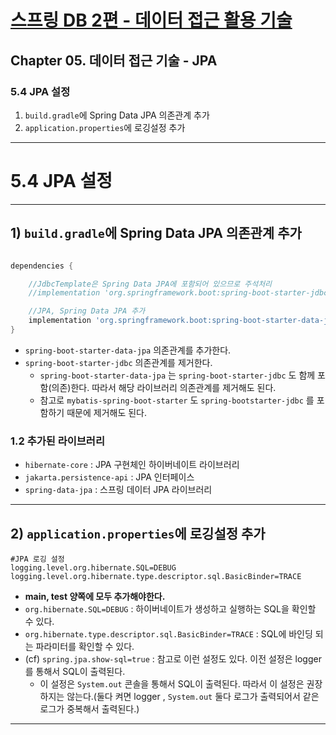 # <a href = "../README.md" target="_blank">스프링 DB 2편 - 데이터 접근 활용 기술</a>
## Chapter 05. 데이터 접근 기술 - JPA
### 5.4 JPA 설정
1) `build.gradle`에 Spring Data JPA 의존관계 추가
2) `application.properties`에 로깅설정 추가

---

# 5.4 JPA 설정

---

## 1) `build.gradle`에 Spring Data JPA 의존관계 추가
```groovy

dependencies {

	//JdbcTemplate은 Spring Data JPA에 포함되어 있으므로 주석처리
	//implementation 'org.springframework.boot:spring-boot-starter-jdbc'

	//JPA, Spring Data JPA 추가
	implementation 'org.springframework.boot:spring-boot-starter-data-jpa'
}

```
- `spring-boot-starter-data-jpa` 의존관계를 추가한다.
- `spring-boot-starter-jdbc` 의존관계를 제거한다.
  - `spring-boot-starter-data-jpa` 는 `spring-boot-starter-jdbc` 도 함께 포함(의존)한다. 따라서 해당 라이브러리 의존관계를 제거해도 된다.
  - 참고로 `mybatis-spring-boot-starter` 도 `spring-bootstarter-jdbc` 를 포함하기 때문에 제거해도 된다.

### 1.2 추가된 라이브러리
- `hibernate-core` : JPA 구현체인 하이버네이트 라이브러리
- `jakarta.persistence-api` : JPA 인터페이스
- `spring-data-jpa` : 스프링 데이터 JPA 라이브러리

---

## 2) `application.properties`에 로깅설정 추가
```properties
#JPA 로깅 설정
logging.level.org.hibernate.SQL=DEBUG
logging.level.org.hibernate.type.descriptor.sql.BasicBinder=TRACE
```
- **main, test 양쪽에 모두 추가해야한다.**
- `org.hibernate.SQL=DEBUG` : 하이버네이트가 생성하고 실행하는 SQL을 확인할 수 있다.
- `org.hibernate.type.descriptor.sql.BasicBinder=TRACE` : SQL에 바인딩 되는 파라미터를 확인할 수 있다.
- (cf) `spring.jpa.show-sql=true` : 참고로 이런 설정도 있다. 이전 설정은 logger 를 통해서 SQL이 출력된다.
  - 이 설정은 `System.out` 콘솔을 통해서 SQL이 출력된다. 따라서 이 설정은 권장하지는 않는다.(둘다 켜면 logger , `System.out` 둘다 로그가 출력되어서 같은 로그가 중복해서 출력된다.)

---

